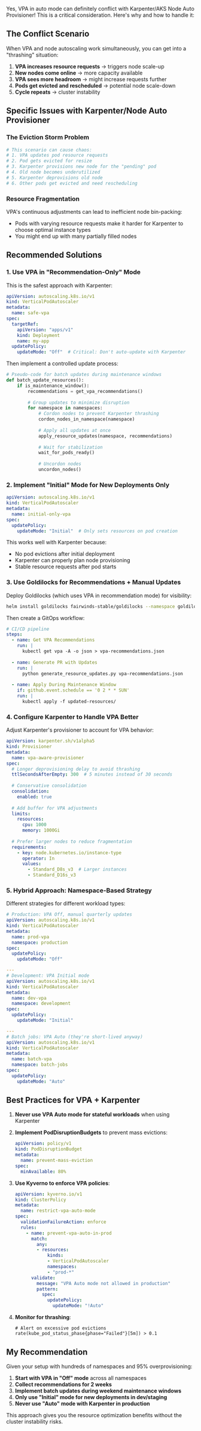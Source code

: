 Yes, VPA in auto mode can definitely conflict with Karpenter/AKS Node Auto Provisioner! This is a critical consideration. Here's why and how to handle it:

## The Conflict Scenario

When VPA and node autoscaling work simultaneously, you can get into a "thrashing" situation:

1. **VPA increases resource requests** → triggers node scale-up
2. **New nodes come online** → more capacity available
3. **VPA sees more headroom** → might increase requests further
4. **Pods get evicted and rescheduled** → potential node scale-down
5. **Cycle repeats** → cluster instability

## Specific Issues with Karpenter/Node Auto Provisioner

### The Eviction Storm Problem
```yaml
# This scenario can cause chaos:
# 1. VPA updates pod resource requests
# 2. Pod gets evicted for resize
# 3. Karpenter provisions new node for the "pending" pod
# 4. Old node becomes underutilized
# 5. Karpenter deprovisions old node
# 6. Other pods get evicted and need rescheduling
```

### Resource Fragmentation
VPA's continuous adjustments can lead to inefficient node bin-packing:
- Pods with varying resource requests make it harder for Karpenter to choose optimal instance types
- You might end up with many partially filled nodes

## Recommended Solutions

### 1. **Use VPA in "Recommendation-Only" Mode**
This is the safest approach with Karpenter:

```yaml
apiVersion: autoscaling.k8s.io/v1
kind: VerticalPodAutoscaler
metadata:
  name: safe-vpa
spec:
  targetRef:
    apiVersion: "apps/v1"
    kind: Deployment
    name: my-app
  updatePolicy:
    updateMode: "Off"  # Critical: Don't auto-update with Karpenter
```

Then implement a controlled update process:

```python
# Pseudo-code for batch updates during maintenance windows
def batch_update_resources():
    if is_maintenance_window():
        recommendations = get_vpa_recommendations()
        
        # Group updates to minimize disruption
        for namespace in namespaces:
            # Cordon nodes to prevent Karpenter thrashing
            cordon_nodes_in_namespace(namespace)
            
            # Apply all updates at once
            apply_resource_updates(namespace, recommendations)
            
            # Wait for stabilization
            wait_for_pods_ready()
            
            # Uncordon nodes
            uncordon_nodes()
```

### 2. **Implement "Initial" Mode for New Deployments Only**

```yaml
apiVersion: autoscaling.k8s.io/v1
kind: VerticalPodAutoscaler
metadata:
  name: initial-only-vpa
spec:
  updatePolicy:
    updateMode: "Initial"  # Only sets resources on pod creation
```

This works well with Karpenter because:
- No pod evictions after initial deployment
- Karpenter can properly plan node provisioning
- Stable resource requests after pod starts

### 3. **Use Goldilocks for Recommendations + Manual Updates**

Deploy Goldilocks (which uses VPA in recommendation mode) for visibility:

```bash
helm install goldilocks fairwinds-stable/goldilocks --namespace goldilocks
```

Then create a GitOps workflow:
```yaml
# CI/CD pipeline
steps:
  - name: Get VPA Recommendations
    run: |
      kubectl get vpa -A -o json > vpa-recommendations.json
      
  - name: Generate PR with Updates
    run: |
      python generate_resource_updates.py vpa-recommendations.json
      
  - name: Apply During Maintenance Window
    if: github.event.schedule == '0 2 * * SUN'
    run: |
      kubectl apply -f updated-resources/
```

### 4. **Configure Karpenter to Handle VPA Better**

Adjust Karpenter's provisioner to account for VPA behavior:

```yaml
apiVersion: karpenter.sh/v1alpha5
kind: Provisioner
metadata:
  name: vpa-aware-provisioner
spec:
  # Longer deprovisioning delay to avoid thrashing
  ttlSecondsAfterEmpty: 300  # 5 minutes instead of 30 seconds
  
  # Conservative consolidation
  consolidation:
    enabled: true
  
  # Add buffer for VPA adjustments
  limits:
    resources:
      cpu: 1000
      memory: 1000Gi
  
  # Prefer larger nodes to reduce fragmentation
  requirements:
    - key: node.kubernetes.io/instance-type
      operator: In
      values: 
        - Standard_D8s_v3  # Larger instances
        - Standard_D16s_v3
```

### 5. **Hybrid Approach: Namespace-Based Strategy**

Different strategies for different workload types:

```yaml
# Production: VPA Off, manual quarterly updates
apiVersion: autoscaling.k8s.io/v1
kind: VerticalPodAutoscaler
metadata:
  name: prod-vpa
  namespace: production
spec:
  updatePolicy:
    updateMode: "Off"

---
# Development: VPA Initial mode
apiVersion: autoscaling.k8s.io/v1
kind: VerticalPodAutoscaler
metadata:
  name: dev-vpa
  namespace: development
spec:
  updatePolicy:
    updateMode: "Initial"

---
# Batch jobs: VPA Auto (they're short-lived anyway)
apiVersion: autoscaling.k8s.io/v1
kind: VerticalPodAutoscaler
metadata:
  name: batch-vpa
  namespace: batch-jobs
spec:
  updatePolicy:
    updateMode: "Auto"
```

## Best Practices for VPA + Karpenter

1. **Never use VPA Auto mode for stateful workloads** when using Karpenter
2. **Implement PodDisruptionBudgets** to prevent mass evictions:
   ```yaml
   apiVersion: policy/v1
   kind: PodDisruptionBudget
   metadata:
     name: prevent-mass-eviction
   spec:
     minAvailable: 80%
   ```

3. **Use Kyverno to enforce VPA policies**:
   ```yaml
   apiVersion: kyverno.io/v1
   kind: ClusterPolicy
   metadata:
     name: restrict-vpa-auto-mode
   spec:
     validationFailureAction: enforce
     rules:
       - name: prevent-vpa-auto-in-prod
         match:
           any:
           - resources:
               kinds:
               - VerticalPodAutoscaler
               namespaces:
               - "prod-*"
         validate:
           message: "VPA Auto mode not allowed in production"
           pattern:
             spec:
               updatePolicy:
                 updateMode: "!Auto"
   ```

4. **Monitor for thrashing**:
   ```promql
   # Alert on excessive pod evictions
   rate(kube_pod_status_phase{phase="Failed"}[5m]) > 0.1
   ```

## My Recommendation

Given your setup with hundreds of namespaces and 95% overprovisioning:

1. **Start with VPA in "Off" mode** across all namespaces
2. **Collect recommendations for 2 weeks**
3. **Implement batch updates during weekend maintenance windows**
4. **Only use "Initial" mode for new deployments in dev/staging**
5. **Never use "Auto" mode with Karpenter in production**

This approach gives you the resource optimization benefits without the cluster instability risks.